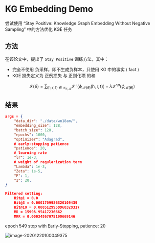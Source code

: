 # KG Embedding Demo

尝试使用 “Stay Positive: Knowledge Graph Embedding Without Negative Sampling” 中的方法优化 KGE 任务

## 方法

在该论文中，提出了 ```Stay Positive``` 训练方法，其中：

- 完全不使用 负采样，即不生成负样本，只使用 KG 中的事实 ( fact )
- KGE 损失定义为 正例损失 与 正则化项 的和

$$
\mathcal{L}(\theta)=\sum_{(\mathrm{h}, r, \mathrm{t}) \in \mathcal{G}_{\mathcal{E}, \mathcal{R}}} \mathcal{L}^{+}\left(\phi_{\mathcal{M}(\theta)}(\mathrm{h}, \mathrm{r}, \mathrm{t})\right)+\lambda \mathcal{L}^{s p}\left(\phi_{\mathcal{M}(\theta)}\right)
$$



## 结果

```json
args = {
    "data_dir": "./data/wn18am/",
    "embedding_size": 128,
    "batch_size": 128,
    "epochs": 1000,
    "optimizer": "Adagrad",
    # early-stopping patience
    "patience": 20,
    # learning rate
    "lr": 1e-3,
    # weight of regularization term
    "Lambda": 1e-3,
    "Zeta": 1e-5,
    "P": 1,
    "I": 20,
}
```

```json
Filtered setting:
	Hit@1 = 0.0
	Hit@3 = 0.0001709986320109439
	Hit@10 = 0.0005129958960328317
	MR = 15998.95417236662
	MRR = 0.00034867075199669146
```

epoch 549 stop with Early-Stopping, patience: 20

![image-20201220100049375](http://47.93.245.14:9000/images/2020/12/20/image-20201220100049375.png)

